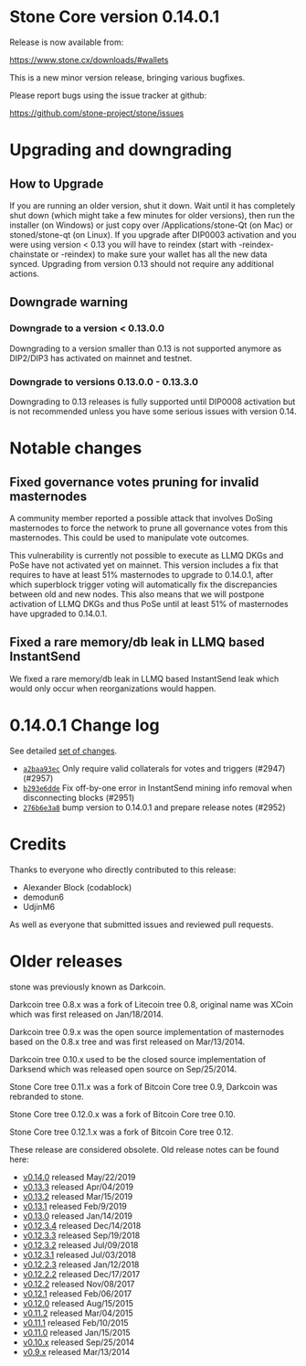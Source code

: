 Stone Core version 0.14.0.1
==========================

Release is now available from:

  <https://www.stone.cx/downloads/#wallets>

This is a new minor version release, bringing various bugfixes.

Please report bugs using the issue tracker at github:

  <https://github.com/stone-project/stone/issues>


Upgrading and downgrading
=========================

How to Upgrade
--------------

If you are running an older version, shut it down. Wait until it has completely
shut down (which might take a few minutes for older versions), then run the
installer (on Windows) or just copy over /Applications/stone-Qt (on Mac) or
stoned/stone-qt (on Linux). If you upgrade after DIP0003 activation and you were
using version < 0.13 you will have to reindex (start with -reindex-chainstate
or -reindex) to make sure your wallet has all the new data synced. Upgrading from
version 0.13 should not require any additional actions.

Downgrade warning
-----------------

### Downgrade to a version < 0.13.0.0

Downgrading to a version smaller than 0.13 is not supported anymore as DIP2/DIP3 has
activated on mainnet and testnet.

### Downgrade to versions 0.13.0.0 - 0.13.3.0

Downgrading to 0.13 releases is fully supported until DIP0008 activation but is not
recommended unless you have some serious issues with version 0.14.

Notable changes
===============

Fixed governance votes pruning for invalid masternodes 
------------------------------------------------------
A community member reported a possible attack that involves DoSing masternodes to force the network
to prune all governance votes from this masternodes. This could be used to manipulate vote outcomes.

This vulnerability is currently not possible to execute as LLMQ DKGs and PoSe have not activated yet on
mainnet. This version includes a fix that requires to have at least 51% masternodes to upgrade to
0.14.0.1, after which superblock trigger voting will automatically fix the discrepancies between
old and new nodes. This also means that we will postpone activation of LLMQ DKGs and thus PoSe until
at least 51% of masternodes have upgraded to 0.14.0.1.

Fixed a rare memory/db leak in LLMQ based InstantSend
-----------------------------------------------------
We fixed a rare memory/db leak in LLMQ based InstantSend leak which would only occur when reorganizations
would happen.

0.14.0.1 Change log
===================

See detailed [set of changes](https://github.com/stone-project/stone/compare/v0.14.0.0...stone-project:v0.14.0.1).

- [`a2baa93ec`](https://github.com/stone-project/stone/commit/a2baa93ec) Only require valid collaterals for votes and triggers (#2947) (#2957)
- [`b293e6dde`](https://github.com/stone-project/stone/commit/b293e6dde) Fix off-by-one error in InstantSend mining info removal when disconnecting blocks (#2951)
- [`276b6e3a8`](https://github.com/stone-project/stone/commit/276b6e3a8) bump version to 0.14.0.1 and prepare release notes (#2952)

Credits
=======

Thanks to everyone who directly contributed to this release:

- Alexander Block (codablock)
- demodun6
- UdjinM6

As well as everyone that submitted issues and reviewed pull requests.

Older releases
==============

stone was previously known as Darkcoin.

Darkcoin tree 0.8.x was a fork of Litecoin tree 0.8, original name was XCoin
which was first released on Jan/18/2014.

Darkcoin tree 0.9.x was the open source implementation of masternodes based on
the 0.8.x tree and was first released on Mar/13/2014.

Darkcoin tree 0.10.x used to be the closed source implementation of Darksend
which was released open source on Sep/25/2014.

Stone Core tree 0.11.x was a fork of Bitcoin Core tree 0.9,
Darkcoin was rebranded to stone.

Stone Core tree 0.12.0.x was a fork of Bitcoin Core tree 0.10.

Stone Core tree 0.12.1.x was a fork of Bitcoin Core tree 0.12.

These release are considered obsolete. Old release notes can be found here:

- [v0.14.0](https://github.com/stone-project/stone/blob/master/doc/release-notes/stone/release-notes-0.14.0.md) released May/22/2019
- [v0.13.3](https://github.com/stone-project/stone/blob/master/doc/release-notes/stone/release-notes-0.13.3.md) released Apr/04/2019
- [v0.13.2](https://github.com/stone-project/stone/blob/master/doc/release-notes/stone/release-notes-0.13.2.md) released Mar/15/2019
- [v0.13.1](https://github.com/stone-project/stone/blob/master/doc/release-notes/stone/release-notes-0.13.1.md) released Feb/9/2019
- [v0.13.0](https://github.com/stone-project/stone/blob/master/doc/release-notes/stone/release-notes-0.13.0.md) released Jan/14/2019
- [v0.12.3.4](https://github.com/stone-project/stone/blob/master/doc/release-notes/stone/release-notes-0.12.3.4.md) released Dec/14/2018
- [v0.12.3.3](https://github.com/stone-project/stone/blob/master/doc/release-notes/stone/release-notes-0.12.3.3.md) released Sep/19/2018
- [v0.12.3.2](https://github.com/stone-project/stone/blob/master/doc/release-notes/stone/release-notes-0.12.3.2.md) released Jul/09/2018
- [v0.12.3.1](https://github.com/stone-project/stone/blob/master/doc/release-notes/stone/release-notes-0.12.3.1.md) released Jul/03/2018
- [v0.12.2.3](https://github.com/stone-project/stone/blob/master/doc/release-notes/stone/release-notes-0.12.2.3.md) released Jan/12/2018
- [v0.12.2.2](https://github.com/stone-project/stone/blob/master/doc/release-notes/stone/release-notes-0.12.2.2.md) released Dec/17/2017
- [v0.12.2](https://github.com/stone-project/stone/blob/master/doc/release-notes/stone/release-notes-0.12.2.md) released Nov/08/2017
- [v0.12.1](https://github.com/stone-project/stone/blob/master/doc/release-notes/stone/release-notes-0.12.1.md) released Feb/06/2017
- [v0.12.0](https://github.com/stone-project/stone/blob/master/doc/release-notes/stone/release-notes-0.12.0.md) released Aug/15/2015
- [v0.11.2](https://github.com/stone-project/stone/blob/master/doc/release-notes/stone/release-notes-0.11.2.md) released Mar/04/2015
- [v0.11.1](https://github.com/stone-project/stone/blob/master/doc/release-notes/stone/release-notes-0.11.1.md) released Feb/10/2015
- [v0.11.0](https://github.com/stone-project/stone/blob/master/doc/release-notes/stone/release-notes-0.11.0.md) released Jan/15/2015
- [v0.10.x](https://github.com/stone-project/stone/blob/master/doc/release-notes/stone/release-notes-0.10.0.md) released Sep/25/2014
- [v0.9.x](https://github.com/stone-project/stone/blob/master/doc/release-notes/stone/release-notes-0.9.0.md) released Mar/13/2014

